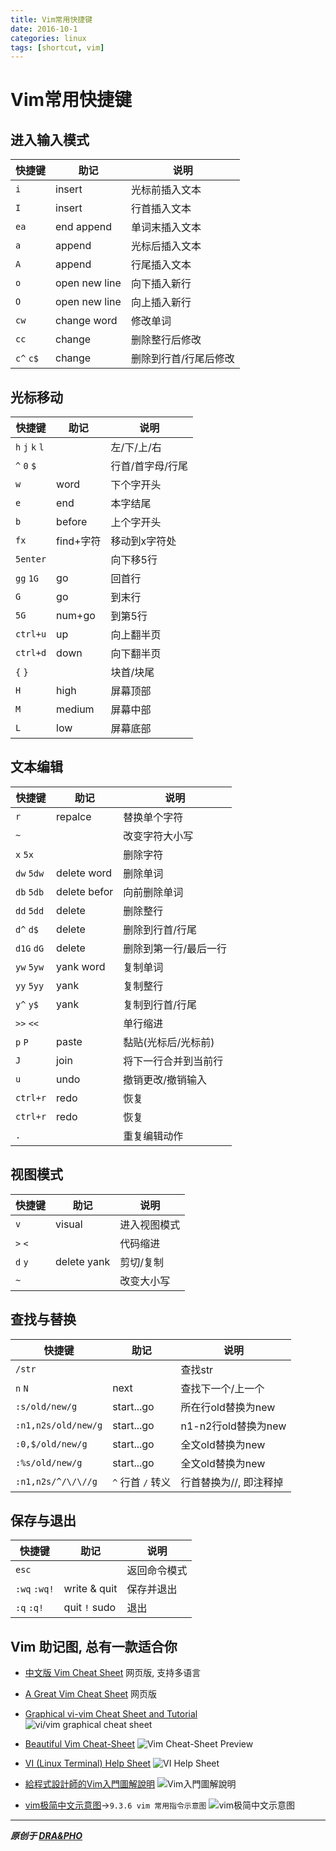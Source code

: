 ```yaml
---
title: Vim常用快捷键
date: 2016-10-1
categories: linux
tags: [shortcut, vim]
---
```



# Vim常用快捷键
## 进入输入模式

| 快捷键       | 助记            | 说明          |
| --------- | ------------- | ----------- |
| `i`       | insert        | 光标前插入文本     |
| `I`       | insert        | 行首插入文本      |
| `ea`      | end append    | 单词末插入文本     |
| `a`       | append        | 光标后插入文本     |
| `A`       | append        | 行尾插入文本      |
| `o`       | open new line | 向下插入新行      |
| `O`       | open new line | 向上插入新行      |
| `cw`      | change word   | 修改单词        |
| `cc`      | change        | 删除整行后修改     |
| `c^` `c$` | change        | 删除到行首/行尾后修改 |

## 光标移动

| 快捷键          | 助记      | 说明        |
| --------------- | ------- | --------- |
| `h` `j` `k` `l` |         | 左/下/上/右   |
| `^` `0` `$`     |         | 行首/首字母/行尾 |
| `w`             | word    | 下个字开头     |
| `e`             | end     | 本字结尾      |
| `b`             | before  | 上个字开头     |
| `fx`            | find+字符 | 移动到x字符处   |
| `5enter`        |         | 向下移5行    |
| `gg` `1G`       | go      | 回首行       |
| `G`             | go      | 到末行       |
| `5G`            | num+go  | 到第5行      |
| `ctrl+u`        | up      | 向上翻半页     |
| `ctrl+d`        | down    | 向下翻半页     |
| `{` `}`         |         | 块首/块尾     |
| `H`             | high    | 屏幕顶部      |
| `M`             | medium  | 屏幕中部      |
| `L`             | low     | 屏幕底部      |

## 文本编辑

| 快捷键       | 助记           | 说明          |
| ------------ | ------------ | ----------- |
| `r`          | repalce      | 替换单个字符      |
| `~`          |              | 改变字符大小写 |
| `x` `5x`     |              | 删除字符        |
| `dw` `5dw`   | delete word  | 删除单词        |
| `db` `5db`   | delete befor | 向前删除单词      |
| `dd` `5dd`   | delete       | 删除整行        |
| `d^` `d$`    | delete       | 删除到行首/行尾    |
| `d1G` `dG`   | delete       | 删除到第一行/最后一行 |
| `yw` `5yw`   | yank word    | 复制单词        |
| `yy` `5yy`   | yank         | 复制整行        |
| `y^` `y$`    | yank         | 复制到行首/行尾    |
| `>>` `<<`    |              | 单行缩进   |
| `p` `P`      | paste        | 黏贴(光标后/光标前) |
| `J`          | join         | 将下一行合并到当前行 |
| `u`          | undo         | 撤销更改/撤销输入   |
| `ctrl+r`     | redo         | 恢复          |
| `ctrl+r`     | redo         | 恢复          |
| `.`          |              | 重复编辑动作 |

## 视图模式

| 快捷键     | 助记          | 说明     |
| ------- | ----------- | ------ |
| `v`     | visual      | 进入视图模式 |
| `>` `<` |             | 代码缩进   |
| `d` `y` | delete yank | 剪切/复制  |
| `~`     |             | 改变大小写 |

## 查找与替换

| 快捷键                 | 助记            | 说明              |
| ------------------- | ------------- | --------------- |
| `/str`              |               | 查找str           |
| `n` `N`             | next          | 查找下一个/上一个       |
| `:s/old/new/g`      | start...go    | 所在行old替换为new    |
| `:n1,n2s/old/new/g` | start...go    | n1-n2行old替换为new |
| `:0,$/old/new/g`    | start...go    | 全文old替换为new     |
| `:%s/old/new/g`     | start...go    | 全文old替换为new     |
| `:n1,n2s/^/\/\//g`  | `^` 行首 `/` 转义 | 行首替换为//, 即注释掉   |

## 保存与退出

| 快捷键          | 助记             | 说明    |
| ------------ | -------------- | ----- |
| `esc`  |  | 返回命令模式 |
| `:wq` `:wq!` | write & quit   | 保存并退出 |
| `:q` `:q!`   | quit  `!` sudo | 退出    |

## Vim 助记图, 总有一款适合你
- [中文版 Vim Cheat Sheet](http://vim.rtorr.com/lang/zh_cn/) 网页版, 支持多语言

- [A Great Vim Cheat Sheet](http://vimsheet.com/) 网页版

- [Graphical vi-vim Cheat Sheet and Tutorial](http://www.viemu.com/a_vi_vim_graphical_cheat_sheet_tutorial.html)
  ![vi/vim graphical cheat sheet](http://www.viemu.com/vi-vim-cheat-sheet.gif)
- [Beautiful Vim Cheat-Sheet](http://vimcheatsheet.com/)
  ![Vim Cheat-Sheet Preview](https://cdn.shopify.com/s/files/1/0165/4168/files/preview.png)
- [VI (Linux Terminal) Help Sheet](https://www.gosquared.com/blog/vi-linux-terminal-help-sheet)
  ![VI Help Sheet](https://downloads.gosquared.com/help_sheets/10/VI-Help-Sheet-large.jpg)
- [給程式設計師的Vim入門圖解說明](http://blog.vgod.tw/2009/12/08/vim-cheat-sheet-for-programmers/)
  ![Vim入門圖解說明](http://blog.vgod.tw.s3.amazonaws.com/wp-content/uploads/2009/12/vim-cheat-sheet-diagram.png)
- [vim极简中文示意图](http://linux.vbird.org/linux_basic/0310vi.php)->`9.3.6 vim 常用指令示意图`
  ![vim极简中文示意图](https://draapho.github.io/images/1604/vimCheatSheet.jpg)


----------

***原创于 [DRA&PHO](https://draapho.github.io/)***